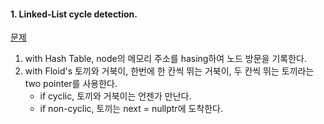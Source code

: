 

#### 1. Linked-List cycle detection.  

[문제](https://leetcode.com/problems/linked-list-cycle) 

1) with Hash Table, node의 메모리 주소를 hasing하여 노드 방문을 기록한다.  
2) with Floid's 토끼와 거북이, 한번에 한 칸씩 뛰는 거북이, 두 칸씩 뛰는 토끼라는 two pointer를 사용한다.  
   - if cyclic, 토끼와 거북이는 언젠가 만난다. 
   - if non-cyclic, 토끼는 next = nullptr에 도착한다.  
   
